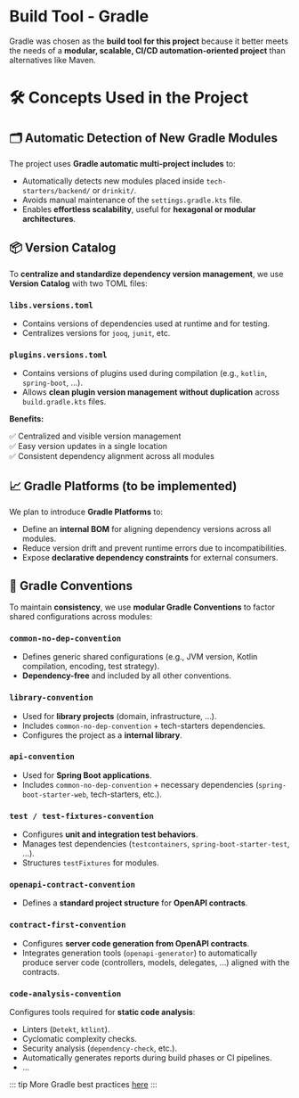 # Build Tool - Gradle

Gradle was chosen as the **build tool for this project** because it better meets the needs of a **modular, scalable, CI/CD automation-oriented project** than alternatives like Maven.

# 🛠️ Concepts Used in the Project

## 🗂️ Automatic Detection of New Gradle Modules

The project uses **Gradle automatic multi-project includes** to:

- Automatically detects new modules placed inside `tech-starters/backend/` or `drinkit/`.
- Avoids manual maintenance of the `settings.gradle.kts` file.
- Enables **effortless scalability**, useful for **hexagonal or modular architectures**.

## 📦 Version Catalog

To **centralize and standardize dependency version management**, we use **Version Catalog** with two TOML files:

### `libs.versions.toml`

- Contains versions of dependencies used at runtime and for testing.
- Centralizes versions for `jooq`, `junit`, etc.

### `plugins.versions.toml`

- Contains versions of plugins used during compilation (e.g., `kotlin`, `spring-boot`, ...).
- Allows **clean plugin version management without duplication** across `build.gradle.kts` files.

**Benefits:**

✅ Centralized and visible version management  
✅ Easy version updates in a single location  
✅ Consistent dependency alignment across all modules

## 📈 Gradle Platforms (to be implemented)

We plan to introduce **Gradle Platforms** to:

- Define an **internal BOM** for aligning dependency versions across all modules.
- Reduce version drift and prevent runtime errors due to incompatibilities.
- Expose **declarative dependency constraints** for external consumers.

## 🧩 Gradle Conventions

To maintain **consistency**, we use **modular Gradle Conventions** to factor shared configurations across modules:

### `common-no-dep-convention`

- Defines generic shared configurations (e.g., JVM version, Kotlin compilation, encoding, test strategy).
- **Dependency-free** and included by all other conventions.

### `library-convention`

- Used for **library projects** (domain, infrastructure, ...).
- Includes `common-no-dep-convention` + tech-starters dependencies.
- Configures the project as a **internal library**.

### `api-convention`

- Used for **Spring Boot applications**.
- Includes `common-no-dep-convention` + necessary dependencies (`spring-boot-starter-web`, tech-starters, etc.).

### `test / test-fixtures-convention`

- Configures **unit and integration test behaviors**.
- Manages test dependencies (`testcontainers`, `spring-boot-starter-test`, ...).
- Structures `testFixtures` for modules.

### `openapi-contract-convention`

- Defines a **standard project structure** for **OpenAPI contracts**.

### `contract-first-convention`

- Configures **server code generation from OpenAPI contracts**.
- Integrates generation tools (`openapi-generator`) to automatically produce server code (controllers, models, delegates, ...) aligned with the contracts.

### `code-analysis-convention`

Configures tools required for **static code analysis**:

- Linters (`Detekt`, `ktlint`).
- Cyclomatic complexity checks.
- Security analysis (`dependency-check`, etc.).
- Automatically generates reports during build phases or CI pipelines.
- ...

::: tip
More Gradle best practices [here](https://docs.gradle.org/9.0.0/userguide/best_practices_general.html)
:::